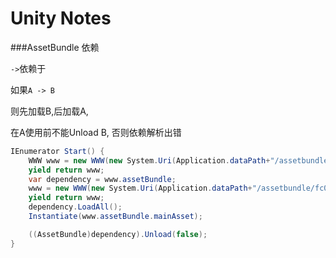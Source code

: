 Unity Notes
================

###AssetBundle 依赖

`->`依赖于

如果`A -> B`

则先加载B,后加载A,

在A使用前不能Unload B, 否则依赖解析出错

```c#
IEnumerator Start() {
    WWW www = new WWW(new System.Uri(Application.dataPath+"/assetbundle/basematerial.u3ys").AbsoluteUri);
    yield return www;
    var dependency = www.assetBundle;
    www = new WWW(new System.Uri(Application.dataPath+"/assetbundle/fc0032.u3ys").AbsoluteUri);
    yield return www;
    dependency.LoadAll();
    Instantiate(www.assetBundle.mainAsset);

    ((AssetBundle)dependency).Unload(false);
}
```